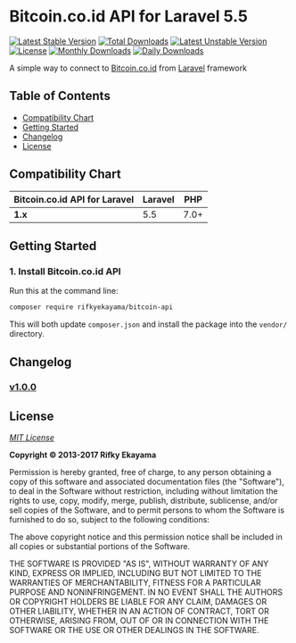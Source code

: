 Bitcoin.co.id API for Laravel 5.5
================================================================================

[![Latest Stable Version](https://poser.pugx.org/rifkyekayama/bitcoin-api/v/stable)](https://packagist.org/packages/rifkyekayama/bitcoin-api)
[![Total Downloads](https://poser.pugx.org/rifkyekayama/bitcoin-api/downloads)](https://packagist.org/packages/rifkyekayama/bitcoin-api)
[![Latest Unstable Version](https://poser.pugx.org/rifkyekayama/bitcoin-api/v/unstable)](https://packagist.org/packages/rifkyekayama/bitcoin-api)
[![License](https://poser.pugx.org/rifkyekayama/bitcoin-api/license)](https://packagist.org/packages/rifkyekayama/bitcoin-api)
[![Monthly Downloads](https://poser.pugx.org/rifkyekayama/bitcoin-api/d/monthly)](https://packagist.org/packages/rifkyekayama/bitcoin-api)
[![Daily Downloads](https://poser.pugx.org/rifkyekayama/bitcoin-api/d/daily)](https://packagist.org/packages/rifkyekayama/bitcoin-api)

A simple way to connect to [Bitcoin.co.id](https://bitcoin.co.id) from [Laravel](https://laravel.com/) framework

 Table of Contents
--------------------------------------------------------------------------------

- [Compatibility Chart](#compatibility-chart)
- [Getting Started](#getting-started)
- [Changelog](#changelog)
- [License](#license)


Compatibility Chart
--------------------------------------------------------------------------------

| Bitcoin.co.id API for Laravel                                          | Laravel   | PHP  |
|------------------------------------------------------------------------|-----------|------|
| **1.x**                                                                | 5.5       | 7.0+ |

Getting Started
--------------------------------------------------------------------------------

### 1. Install Bitcoin.co.id API

Run this at the command line:

```bash
composer require rifkyekayama/bitcoin-api
```

This will both update `composer.json` and install the package into the `vendor/` directory.

Changelog
--------------------------------------------------------------------------------

### [v1.0.0](https://github.com/rifkyekayama/bitcoin-api-laravel/tree/1.0.0)


License
--------------------------------------------------------------------------------

*[MIT License](https://choosealicense.com/licenses/mit/)*

**Copyright © 2013-2017 Rifky Ekayama**

Permission is hereby granted, free of charge, to any person obtaining a copy of this software and associated documentation files (the "Software"), to deal in the Software without restriction, including without limitation the rights to use, copy, modify, merge, publish, distribute, sublicense, and/or sell copies of the Software, and to permit persons to whom the Software is furnished to do so, subject to the following conditions:

The above copyright notice and this permission notice shall be included in all copies or substantial portions of the Software.

THE SOFTWARE IS PROVIDED "AS IS", WITHOUT WARRANTY OF ANY KIND, EXPRESS OR IMPLIED, INCLUDING BUT NOT LIMITED TO THE WARRANTIES OF MERCHANTABILITY, FITNESS FOR A PARTICULAR PURPOSE AND NONINFRINGEMENT. IN NO EVENT SHALL THE AUTHORS OR COPYRIGHT HOLDERS BE LIABLE FOR ANY CLAIM, DAMAGES OR OTHER LIABILITY, WHETHER IN AN ACTION OF CONTRACT, TORT OR OTHERWISE, ARISING FROM, OUT OF OR IN CONNECTION WITH THE SOFTWARE OR THE USE OR OTHER DEALINGS IN THE SOFTWARE.
